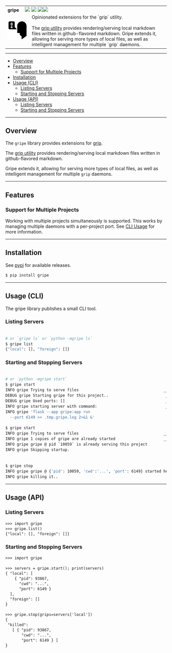 <table>
  <tr>
    <td colspan=2>
      <strong>gripe</strong>&nbsp;&nbsp;&nbsp;&nbsp;
      <a href=https://pypi.org/project/gripe><img src="https://img.shields.io/pypi/l/gripe.svg"></a>
      <a href=https://pypi.org/project/gripe><img src="https://badge.fury.io/py/gripe.svg"></a>
      <a href="https://github.com/elo-enterprises/gripe/actions/workflows/python-publish.yml"><img src="https://github.com/elo-enterprises/gripe/actions/workflows/python-publish.yml/badge.svg"></a><a href="https://github.com/elo-enterprises/gripe/actions/workflows/python-test.yml"><img src="https://github.com/elo-enterprises/gripe/actions/workflows/python-test.yml/badge.svg"></a>
    </td>
  </tr>
  <tr>
    <td width=15%><img src=https://raw.githubusercontent.com/elo-enterprises/gripe/master/img/icon.png style="width:150px"></td>
    <td>
      Opinionated extensions for the `grip` utility.  <br/><br/>
      The <a href=https://pypi.org/project/grip/>grip utility</a> provides rendering/serving local markdown files written in github-flavored markdown.  Gripe extends it, allowing for serving more types of local files, as well as intelligent management for multiple `grip` daemons.
      <br/>
    </td>
  </tr>
</table>

---------------------------------------------------------------------------------

  * [Overview](#overview)
  * [Features](#features)
    * [Support for Multiple Projects](#support-for-multiple-projects)
  * [Installation](#installation)
  * [Usage (CLI)](#usage-cli)
    * [Listing Servers](#listing-servers)
    * [Starting and Stopping Servers](#starting-and-stopping-servers)
  * [Usage (API)](#usage-api)
    * [Listing Servers](#listing-servers-1)
    * [Starting and Stopping Servers](#starting-and-stopping-servers-1)


---------------------------------------------------------------------------------

## Overview

The `gripe` library provides extensions for [grip](https://pypi.org/project/grip/).

The <a href=https://pypi.org/project/grip/>grip utility</a> provides rendering/serving local markdown files written in github-flavored markdown.  

Gripe extends it, allowing for serving more types of local files, as well as intelligent management for multiple `grip` daemons.

-------------------------------------------------------------------------------

## Features

### Support for Multiple Projects

Working with multiple projects simultaneously is supported.  This works by managing multiple daemons with a per-project port. See [CLI Usage](#cli-usage) for more information.  

---------------------------------------------------------------------------------

## Installation

See [pypi](https://pypi.org/project/gripe/) for available releases.

```bash
$ pip install gripe
```

---------------------------------------------------------------------------------

## Usage (CLI)

The gripe library publishes a small CLI tool.

### Listing Servers 

```bash

# or `gripe ls` or `python -mgripe ls`
$ gripe list 
{"local": [], "foreign": []}
```

### Starting and Stopping Servers 

```bash

# or `python -mgripe start`
$ gripe start 
INFO gripe Trying to serve files                                     __init__.py:178
DEBUG gripe Starting gripe for this project..                         __init__.py:200
DEBUG gripe Used ports: []                                            __init__.py:202
INFO gripe starting server with command:                              __init__.py:87
INFO gripe 'flask --app gripe:app run 
  --port 6149 >> .tmp.gripe.log 2>&1 &'

$ gripe start
INFO gripe Trying to serve files                                     __init__.py:178
INFO gripe 1 copies of gripe are already started                     __init__.py:184
INFO gripe gripe @ pid `10059` is already serving this project         __init__.py:187
INFO gripe Skipping startup.


$ gripe stop 
INFO gripe gripe @ {'pid': 10059, 'cwd':'...', 'port': 6149} started here
INFO gripe killing it..
```

-------------------------------------------------------------------------------

## Usage (API)

### Listing Servers 

```pycon
>>> import gripe 
>>> gripe.list()
{"local": [], "foreign": []}
```

### Starting and Stopping Servers 

```pycon
>>> import gripe 

>>> servers = gripe.start(); print(servers)
{ "local": [
    { "pid": 93867, 
      "cwd": "...", 
      "port": 6149 }
  ], 
  "foreign": []
}

>>> gripe.stop(grips=servers['local'])
{
 "killed": 
   [ { "pid": 93867, 
       "cwd": "...", 
       "port": 6149 } ]
}
```
